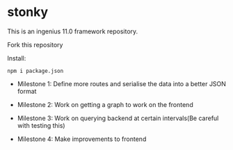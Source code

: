 # stonky
This is an ingenius 11.0 framework repository. <br>

Fork this repository

Install:
```pip install requirements.txt
npm i package.json
```

- Milestone 1: Define more routes and serialise the data into a better JSON format

- Milestone 2: Work on getting a graph to work on the frontend

- Milestone 3: Work on querying backend at certain intervals(Be careful with testing this)

- Milestone 4: Make improvements to frontend



